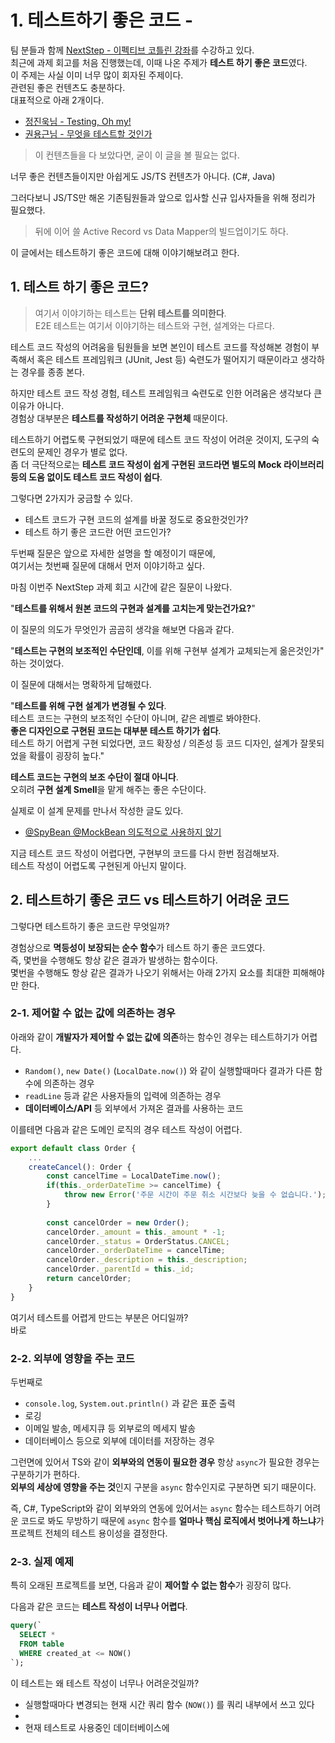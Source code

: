 # 1. 테스트하기 좋은 코드 - 

팀 분들과 함께 [NextStep - 이펙티브 코틀린 강좌](https://edu.nextstep.camp/c/Z9QeJlCi)를 수강하고 있다.    
최근에 과제 회고를 처음 진행했는데, 이때 나온 주제가 **테스트 하기 좋은 코드**였다.  
이 주제는 사실 이미 너무 많이 회자된 주제이다.  
관련된 좋은 컨텐츠도 충분하다.  
대표적으로 아래 2개이다.  
  
* [정진욱님 - Testing, Oh my!](https://jwchung.github.io/testing-oh-my)
* [권용근님 - 무엇을 테스트할 것인가](https://www.youtube.com/watch?v=YdtknE_yPk4)

> 이 컨텐츠들을 다 보았다면, 굳이 이 글을 볼 필요는 없다.

너무 좋은 컨텐츠들이지만 아쉽게도 JS/TS 컨텐츠가 아니다. (C#, Java)    
  
그러다보니 JS/TS만 해온 기존팀원들과 앞으로 입사할 신규 입사자들을 위해 정리가 필요했다.  

> 뒤에 이어 쓸 Active Record vs Data Mapper의 빌드업이기도 하다.

이 글에서는 테스트하기 좋은 코드에 대해 이야기해보려고 한다.

## 1. 테스트 하기 좋은 코드?

> 여기서 이야기하는 테스트는 **단위 테스트를 의미한다**.  
> E2E 테스트는 여기서 이야기하는 테스트와 구현, 설계와는 다르다.

테스트 코드 작성의 어려움을 팀원들을 보면 본인이 테스트 코드를 작성해본 경험이 부족해서 혹은 테스트 프레임워크 (JUnit, Jest 등) 숙련도가 떨어지기 때문이라고 생각하는 경우를 종종 본다.  
  
하지만 테스트 코드 작성 경험, 테스트 프레임워크 숙련도로 인한 어려움은 생각보다 큰 이유가 아니다.  
경험상 대부분은 **테스트를 작성하기 어려운 구현체** 때문이다.  
  
테스트하기 어렵도룩 구현되었기 때문에 테스트 코드 작성이 어려운 것이지, 도구의 숙련도의 문제인 경우가 별로 없다.  
좀 더 극단적으로는 **테스트 코드 작성이 쉽게 구현된 코드라면 별도의 Mock 라이브러리 등의 도움 없이도 테스트 코드 작성이 쉽다**.  
  
그렇다면 2가지가 궁금할 수 있다.

* 테스트 코드가 구현 코드의 설계를 바꿀 정도로 중요한것인가?
* 테스트 하기 좋은 코드란 어떤 코드인가?

두번째 질문은 앞으로 자세한 설명을 할 예정이기 때문에,  
여기서는 첫번째 질문에 대해서 먼저 이야기하고 싶다.  
  
마침 이번주 NextStep 과제 회고 시간에 같은 질문이 나왔다. 
  
"**테스트를 위해서 원본 코드의 구현과 설계를 고치는게 맞는건가요?**"  
  
이 질문의 의도가 무엇인가 곰곰히 생각을 해보면 다음과 같다.  
  
"**테스트는 구현의 보조적인 수단인데**, 이를 위해 구현부 설계가 교체되는게 옮은것인가" 하는 것이었다.  
  
이 질문에 대해서는 명확하게 답해렸다.  

"**테스트를 위해 구현 설계가 변경될 수 있다**.  
테스트 코드는 구현의 보조적인 수단이 아니며, 같은 레벨로 봐야한다.  
**좋은 디자인으로 구현된 코드는 대부분 테스트 하기가 쉽다**.    
테스트 하기 어렵게 구현 되었다면, 코드 확장성 / 의존성 등 코드 디자인, 설계가 잘못되었을 확률이 굉장히 높다."  
  
**테스트 코드는 구현의 보조 수단이 절대 아니다**.  
오히려 **구현 설계 Smell**을 맡게 해주는 좋은 수단이다.  
  
실제로 이 설계 문제를 만나서 작성한 글도 있다.

* [@SpyBean @MockBean 의도적으로 사용하지 않기](https://jojoldu.tistory.com/320)
  
지금 테스트 코드 작성이 어렵다면, 구현부의 코드를 다시 한번 점검해보자.  
테스트 작성이 어렵도록 구현된게 아닌지 말이다.

## 2. 테스트하기 좋은 코드 vs 테스트하기 어려운 코드

그렇다면 테스트하기 좋은 코드란 무엇일까?  
  
경험상으로 **멱등성이 보장되는 순수 함수**가 테스트 하기 좋은 코드였다.  
즉, 몇번을 수행해도 항상 같은 결과가 발생하는 함수이다.  
몇번을 수행해도 항상 같은 결과가 나오기 위해서는 아래 2가지 요소를 최대한 피해해야만 한다.

### 2-1. 제어할 수 없는 값에 의존하는 경우

아래와 같이 **개발자가 제어할 수 없는 값에 의존**하는 함수인 경우는 테스트하기가 어렵다.

* `Random()`, `new Date()` (`LocalDate.now()`) 와 같이 실행할때마다 결과가 다른 함수에 의존하는 경우
* `readLine` 등과 같은 사용자들의 입력에 의존하는 경우
* **데이터베이스/API** 등 외부에서 가져온 결과를 사용하는 코드

이를테면 다음과 같은 도메인 로직의 경우 테스트 작성이 어렵다.

```ts
export default class Order {
    ...
    createCancel(): Order {
        const cancelTime = LocalDateTime.now();
        if(this._orderDateTime >= cancelTime) {
            throw new Error('주문 시간이 주문 취소 시간보다 늦을 수 없습니다.');
        }
        
        const cancelOrder = new Order();
        cancelOrder._amount = this._amount * -1;
        cancelOrder._status = OrderStatus.CANCEL;
        cancelOrder._orderDateTime = cancelTime;
        cancelOrder._description = this._description;
        cancelOrder._parentId = this._id;
        return cancelOrder;
    }
}
```

여기서 테스트를 어렵게 만드는 부분은 어디일까?  
바로 


### 2-2. 외부에 영향을 주는 코드

두번째로 

* `console.log`, `System.out.println()` 과 같은 표준 출력
* 로깅
* 이메일 발송, 메세지큐 등 외부로의 메세지 발송
* 데이터베이스 등으로 외부에 데이터를 저장하는 경우


그런면에 있어서 TS와 같이 **외부와의 연동이 필요한 경우** 항상 `async`가 필요한 경우는 구분하기가 편하다.  
**외부의 세상에 영향을 주는 것**인지 구분을 `async` 함수인지로 구분하면 되기 때문이다.  

즉, C#, TypeScript와 같이 외부와의 연동에 있어서는 `async` 함수는 테스트하기 어려운 코드로 봐도 무방하기 때문에 `async` 함수를 **얼마나 핵심 로직에서 벗어나게 하느냐**가 프로젝트 전체의 테스트 용이성을 결정한다.

### 2-3. 실제 예제


특히 오래된 프로젝트를 보면, 다음과 같이 **제어할 수 없는 함수**가 굉장히 많다.

다음과 같은 코드는 **테스트 작성이 너무나 어렵다**.

```sql
query(`
  SELECT *
  FROM table
  WHERE created_at <= NOW()
`);
```



이 테스트는 왜 테스트 작성이 너무나 어려운것일까?

* 실행할때마다 변경되는 현재 시간 쿼리 함수 (`NOW()`) 를 쿼리 내부에서 쓰고 있다
* 
* 현재 테스트로 사용중인 데이터베이스에 